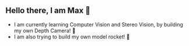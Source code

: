 ## Hello there, I am Max 📡
- I am currently learning Computer Vision and Stereo Vision, by building my own Depth Camera! 🎥
- I am also trying to build my own model rocket! 🚀





<!--

Here are some ideas to get you started:



- 🔭 I’m currently working on ...
- 🌱 I’m currently learning ...
- 👯 I’m looking to collaborate on ...
- 🤔 I’m looking for help with ...
- 💬 Ask me about ...
- 📫 How to reach me: ...
- 😄 Pronouns: ... 
- ⚡ Fun fact: ... Yappa Yappa XD

#My projects:

#My website XD:
CallMeMax
Made by Mäx
-->
